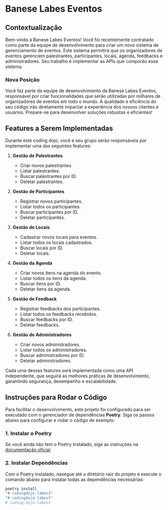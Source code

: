 # Banese Labes Eventos

## Contextualização

Bem-vindo à Banese Labes Eventos! Você foi recentemente contratado como parte da equipe de desenvolvimento para criar um novo sistema de gerenciamento de eventos. Este sistema permitirá que os organizadores de eventos gerenciem palestrantes, participantes, locais, agenda, feedbacks e administradores. Seu trabalho é implementar as APIs que comporão esse sistema.

### Nova Posição

Você faz parte da equipe de desenvolvimento da Banese Labes Eventos, responsável por criar funcionalidades que serão utilizadas por milhares de organizadores de eventos em todo o mundo. A qualidade e eficiência do seu código irão diretamente impactar a experiência dos nossos clientes e usuários. Prepare-se para desenvolver soluções robustas e eficientes!

## Features a Serem Implementadas

Durante este coding dojo, você e seu grupo serão responsáveis por implementar uma das seguintes features:

1. **Gestão de Palestrantes**
   - Criar novos palestrantes.
   - Listar palestrantes.
   - Buscar palestrantes por ID.
   - Deletar palestrantes.

2. **Gestão de Participantes**
   - Registrar novos participantes.
   - Listar todos os participantes.
   - Buscar participantes por ID.
   - Deletar participantes.

3. **Gestão de Locais**
   - Cadastrar novos locais para eventos.
   - Listar todos os locais cadastrados.
   - Buscar locais por ID.
   - Deletar locais.

4. **Gestão da Agenda**
   - Criar novos itens na agenda do evento.
   - Listar todos os itens da agenda.
   - Buscar itens por ID.
   - Deletar itens da agenda.

5. **Gestão de Feedback**
   - Registrar feedbacks dos participantes.
   - Listar todos os feedbacks recebidos.
   - Buscar feedbacks por ID.
   - Deletar feedbacks.

6. **Gestão de Administradores**
   - Criar novos administradores.
   - Listar todos os administradores.
   - Buscar administradores por ID.
   - Deletar administradores.

Cada uma dessas features será implementada como uma API independente, que seguirá as melhores práticas de desenvolvimento, garantindo segurança, desempenho e escalabilidade.

## Instruções para Rodar o Código

Para facilitar o desenvolvimento, este projeto foi configurado para ser executado com o gerenciador de dependências **Poetry**. Siga os passos abaixo para configurar e rodar o código de exemplo:

### 1. Instalar o Poetry

Se você ainda não tem o Poetry instalado, siga as instruções na [documentação oficial](https://python-poetry.org/docs/#installation).

### 2. Instalar Dependências

Com o Poetry instalado, navegue até o diretório raiz do projeto e execute o comando abaixo para instalar todas as dependências necessárias:

```bash
poetry install
"# codingdojo-labes3" 
"# codingdojo-labes3" 
# coding-dojo-labes3
